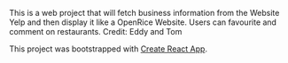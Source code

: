 This is a web project that will fetch business information from the Website Yelp and then display it like a OpenRice Website. Users can favourite and comment on restaurants.
Credit:
Eddy and Tom

This project was bootstrapped with [Create React App](https://github.com/facebook/create-react-app).
